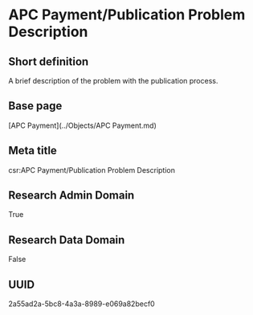 # APC Payment/Publication Problem Description
## Short definition
A brief description of the problem with the publication process.
## Base page
[APC Payment](../Objects/APC Payment.md)
## Meta title
csr:APC Payment/Publication Problem Description
## Research Admin Domain
True
## Research Data Domain
False
## UUID
2a55ad2a-5bc8-4a3a-8989-e069a82becf0
